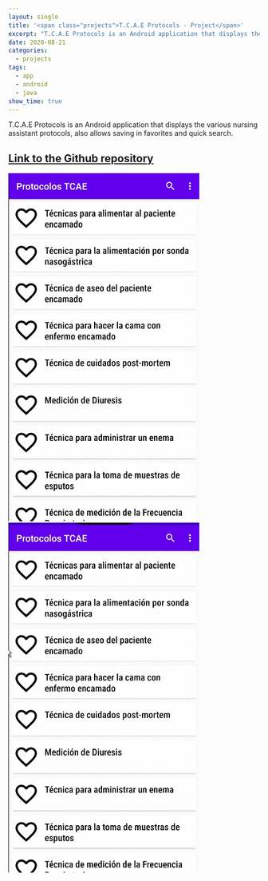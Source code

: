 ```yaml
---
layout: single
title: '<span class="projects">T.C.A.E Protocols - Project</span>'
excerpt: "T.C.A.E Protocols is an Android application that displays the various nursing assistant protocols, also allows saving in favorites and quick search."
date: 2020-08-21
categories:
  - projects
tags:  
  - app
  - android
  - java
show_time: true
---
```


T.C.A.E Protocols is an Android application that displays the various nursing assistant protocols, also allows saving in favorites and quick search.

## [Link to the Github repository](https://github.com/jmlgomez73/ProtocolosTCAE)

<a href="/assets/images/project-tcae-protocols/1.gif">
    <img src="/assets/images/project-tcae-protocols/1.gif" alt="tcae protocols">
</a>

<a href="/assets/images/project-tcae-protocols/2.gif">
    <img src="/assets/images/project-tcae-protocols/2.gif" alt="tcae protocols">
</a>